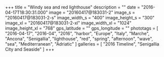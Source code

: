 +++
title = "Windy sea and red lighthouse"
description = ""
date = "2016-04-17T18:30:31.000"
image = "20160417@183031-2"
image_s = "20160417@183031-2-s"
image_width_s = "400"
image_height_s = "300"
image_xl = "20160417@183031-2-xl"
image_width_xl = "1024"
image_height_xl = "768"
gps_latitude = ""
gps_longitude = ""
phototags = [ "2016-04-17", "2016-04", "2016", "harbor", "Europe", "Italy", "Marche", "Ancona", "Senigallia", "lighthouse", "red", "spring", "afternoon", "wave", "sea", "Mediterranean", "Adriatic" ]
galleries = [ "2016 Timeline", "Senigallia City and Seaside" ]
+++
